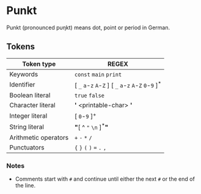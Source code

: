 # Punkt

Punkt (pronounced p&upsilon;&eta;kt) means dot, point or period in German.

## Tokens

|Token type|REGEX|
|----------|-----|
| Keywords | `const` `main` `print` |
| Identifier |[ `_` `a`-`z`  `A`-`Z` ] [ `_` `a`-`z` `A`-`Z` `0`-`9` ]<sup>*</sup> |
| Boolean literal | `true` `false` |
| Character literal | **\'** \<printable-char\> **\'** | 
| Integer literal | [ `0`-`9` ]<sup>+</sup> |
| String literal | **\"**[ ^ `"` `\n` ]<sup>*</sup>**\"** |
| Arithmetic operators | `+` `-` `*` `/` |
| Punctuators | `{` `}` `(` `)` `=` `.` `,` |

### Notes

* Comments start with `#` and continue until either the next `#` or the end of the line.
